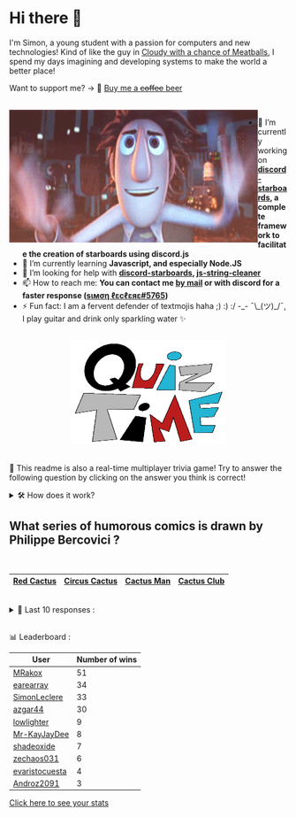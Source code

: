 # Hi there 👋

I'm Simon, a young student with a passion for computers and new technologies!
Kind of like the guy in [Cloudy with a chance of Meatballs](https://www.youtube.com/watch?v=dQw4w9WgXcQ), I spend my days imagining and developing systems to make the world a better place!

Want to support me? -> 🍺 [Buy me a ~~coffee~~ beer](https://www.buymeacoffee.com/SimonLeclere)

<br>

<img width="450" height="240" src="./assets/cloudyWithAChanceOfMeatBalls.gif" align=left>

- 🔭 I’m currently working on **[discord-starboards](https://github.com/SimonLeclere/discord-starboards), a complete framework to facilitate the creation of starboards using discord.js**
- 🌱 I’m currently learning **Javascript, and especially Node.JS**
- 🤔 I’m looking for help with **[discord-starboards](https://github.com/SimonLeclere/discord-starboards), [js-string-cleaner](https://github.com/SimonLeclere/Js-String-Cleaner)**
- 📫 How to reach me: **You can contact me [by mail](mailto:simon-leclere@orange.fr) or with discord for a faster response ([sιмση ℓεcℓεяε#5765](https://discord.com/invite/U2VGrkT))**
- ⚡ Fun fact: I am a fervent defender of textmojis haha ;) :) :/ -\_- ¯\\\_(ツ)\_/¯, I play guitar and drink only sparkling water ✨

<br>

<center><img width="280" height="187" src="./assets/quizTime.gif"></center>

<br>

🎲 This readme is also a real-time multiplayer trivia game! Try to answer the following question by clicking on the answer you think is correct!
<details>
  <summary>🛠️ How does it work?</summary>
  Each answer is a link to a pre-filled issue. When you press "Submit new issue", it triggers a Github action workflow that compares your answer with the correct answer, finds a new question and updates the readme.md file. Not bad huh?! This whole process only takes about 20 seconds!
</details>

## What series of humorous comics is drawn by Philippe Bercovici ?

<br>

| [Red Cactus](https://github.com/SimonLeclere/SimonLeclere/issues/new?title=quiz%7C269%7CRed%20Cactus&body=Just%20click%20'Submit%20new%20issue'.) | [Circus Cactus](https://github.com/SimonLeclere/SimonLeclere/issues/new?title=quiz%7C269%7CCircus%20Cactus&body=Just%20click%20'Submit%20new%20issue'.) | [Cactus Man](https://github.com/SimonLeclere/SimonLeclere/issues/new?title=quiz%7C269%7CCactus%20Man&body=Just%20click%20'Submit%20new%20issue'.) | [Cactus Club](https://github.com/SimonLeclere/SimonLeclere/issues/new?title=quiz%7C269%7CCactus%20Club&body=Just%20click%20'Submit%20new%20issue'.) |
| - | - | - | - | 

<br>

<details>
  <summary>📒 Last 10 responses :</summary>

- **RealHinome** answered **3 billion** to `How many Likes « Like » are awarded each day on Instagram on average ?` (Wrong answer)
- **SimonLeclere** answered **Daniel Rolander** to `In 1753, which naturalist grouped the 22 known species of cactus ?` (Wrong answer)
- **0lp** answered **4** to `How many riders can you count on a chess board ?` (Good answer)
- **evaristocuesta** answered **Beekeeper** to `What is a person who raises honey bees called ?` (Good answer)
- **evaristocuesta** answered **1975** to `In which year was the multinational corporation Microsoft Corporation founded ?` (Good answer)
- **evaristocuesta** answered **Lieutenant** to `What is the rank of Brad Pitt in the film « Inglorious Basterds » by Quentin Tarantino ?` (Good answer)
- **evaristocuesta** answered **Blak** to `Which sugar-free Coca-Cola targets a particularly male audience ?` (Wrong answer)
- **evaristocuesta** answered **Tintin in Tibet** to `In what adventure does Tintin find himself facing an impressive Yeti ?` (Good answer)
- **SimonLeclere** answered **Code Baudot** to `Which binary code is also called Alphabet International's television code ?` (Good answer)
- **SimonLeclere** answered **21** to `What is the total number of points on a six-sided board game ?` (Good answer)

</details>

<br>

📊 Leaderboard :

| User | Number of wins |
|-|-|
| [MRakox](https://github.com/MRakox) | 51 |
| [earearray](https://github.com/earearray) | 34 |
| [SimonLeclere](https://github.com/SimonLeclere) | 33 |
| [azgar44](https://github.com/azgar44) | 30 |
| [lowlighter](https://github.com/lowlighter) | 9 |
| [Mr-KayJayDee](https://github.com/Mr-KayJayDee) | 8 |
| [shadeoxide](https://github.com/shadeoxide) | 7 |
| [zechaos031](https://github.com/zechaos031) | 6 |
| [evaristocuesta](https://github.com/evaristocuesta) | 4 |
| [Androz2091](https://github.com/Androz2091) | 3 |

[Click here to see your stats](https://github.com/SimonLeclere/SimonLeclere/issues/new?title=MyStats&body=Just%20click%20%27Submit%20new%20issue%27.)
